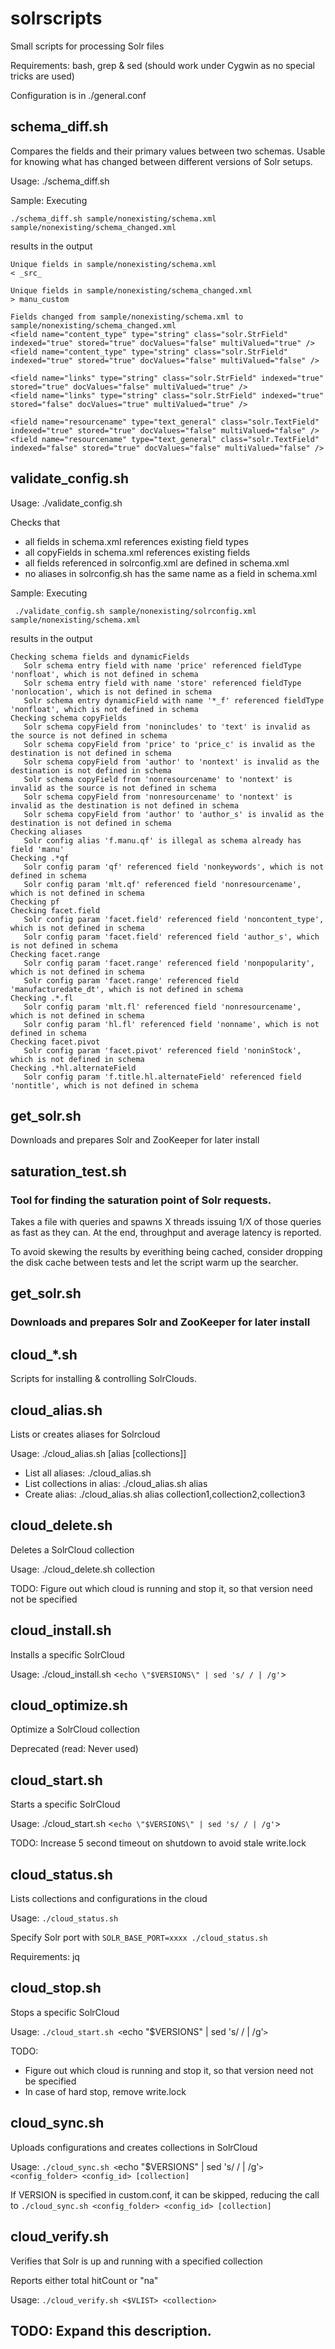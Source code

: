 # solrscripts

Small scripts for processing Solr files

Requirements: bash, grep & sed (should work under Cygwin as no special tricks are used)

Configuration is in ./general.conf

## schema_diff.sh

Compares the fields and their primary values between two schemas. Usable for knowing what
has changed between different versions of Solr setups.

Usage: ./schema_diff.sh <schema1> <schema2>

Sample: Executing
```
./schema_diff.sh sample/nonexisting/schema.xml sample/nonexisting/schema_changed.xml 
```
results in the output
```
Unique fields in sample/nonexisting/schema.xml
< _src_

Unique fields in sample/nonexisting/schema_changed.xml
> manu_custom

Fields changed from sample/nonexisting/schema.xml to sample/nonexisting/schema_changed.xml
<field name="content_type" type="string" class="solr.StrField" indexed="true" stored="true" docValues="false" multiValued="true" />
<field name="content_type" type="string" class="solr.StrField" indexed="true" stored="true" docValues="false" multiValued="false" />

<field name="links" type="string" class="solr.StrField" indexed="true" stored="true" docValues="false" multiValued="true" />
<field name="links" type="string" class="solr.StrField" indexed="true" stored="false" docValues="true" multiValued="true" />

<field name="resourcename" type="text_general" class="solr.TextField" indexed="true" stored="true" docValues="false" multiValued="false" />
<field name="resourcename" type="text_general" class="solr.TextField" indexed="false" stored="true" docValues="false" multiValued="false" />
```


## validate_config.sh

Usage: ./validate_config.sh <solrconfig> <schema>

Checks that
* all fields in schema.xml references existing field types
* all copyFields in schema.xml references existing fields
* all fields referenced in solrconfig.xml are defined in schema.xml
* no aliases in solrconfig.sh has the same name as a field in schema.xml

Sample: Executing
```
 ./validate_config.sh sample/nonexisting/solrconfig.xml sample/nonexisting/schema.xml 
```
results in the output
```
Checking schema fields and dynamicFields
   Solr schema entry field with name 'price' referenced fieldType 'nonfloat', which is not defined in schema
   Solr schema entry field with name 'store' referenced fieldType 'nonlocation', which is not defined in schema
   Solr schema entry dynamicField with name '*_f' referenced fieldType 'nonfloat', which is not defined in schema
Checking schema copyFields
   Solr schema copyField from 'nonincludes' to 'text' is invalid as the source is not defined in schema
   Solr schema copyField from 'price' to 'price_c' is invalid as the destination is not defined in schema
   Solr schema copyField from 'author' to 'nontext' is invalid as the destination is not defined in schema
   Solr schema copyField from 'nonresourcename' to 'nontext' is invalid as the source is not defined in schema
   Solr schema copyField from 'nonresourcename' to 'nontext' is invalid as the destination is not defined in schema
   Solr schema copyField from 'author' to 'author_s' is invalid as the destination is not defined in schema
Checking aliases
   Solr config alias 'f.manu.qf' is illegal as schema already has field 'manu'
Checking .*qf
   Solr config param 'qf' referenced field 'nonkeywords', which is not defined in schema
   Solr config param 'mlt.qf' referenced field 'nonresourcename', which is not defined in schema
Checking pf
Checking facet.field
   Solr config param 'facet.field' referenced field 'noncontent_type', which is not defined in schema
   Solr config param 'facet.field' referenced field 'author_s', which is not defined in schema
Checking facet.range
   Solr config param 'facet.range' referenced field 'nonpopularity', which is not defined in schema
   Solr config param 'facet.range' referenced field 'manufacturedate_dt', which is not defined in schema
Checking .*.fl
   Solr config param 'mlt.fl' referenced field 'nonresourcename', which is not defined in schema
   Solr config param 'hl.fl' referenced field 'nonname', which is not defined in schema
Checking facet.pivot
   Solr config param 'facet.pivot' referenced field 'noninStock', which is not defined in schema
Checking .*hl.alternateField
   Solr config param 'f.title.hl.alternateField' referenced field 'nontitle', which is not defined in schema
```

## get_solr.sh

Downloads and prepares Solr and ZooKeeper for later install

## saturation_test.sh

### Tool for finding the saturation point of Solr requests.

Takes a file with queries and spawns X threads issuing 1/X of those queries as fast as they can. 
At the end, throughput and average latency is reported.

To avoid skewing the results by everithing being cached, consider dropping
the disk cache between tests and let the script warm up the searcher.
## get_solr.sh
### Downloads and prepares Solr and ZooKeeper for later install


## cloud_*.sh

Scripts for installing & controlling SolrClouds.


## cloud_alias.sh

Lists or creates aliases for Solrcloud

Usage: ./cloud_alias.sh [alias [collections]]
 
*  List all aliases: ./cloud_alias.sh
*  List collections in alias: ./cloud_alias.sh alias
*  Create alias: ./cloud_alias.sh alias collection1,collection2,collection3

## cloud_delete.sh

Deletes a SolrCloud collection

Usage: ./cloud_delete.sh collection

TODO: Figure out which cloud is running and stop it, so that version need not be specified

## cloud_install.sh

Installs a specific SolrCloud

Usage: ./cloud_install.sh <`echo \"$VERSIONS\" | sed 's/ / | /g'`>

## cloud_optimize.sh

Optimize a SolrCloud collection

Deprecated (read: Never used)

## cloud_start.sh

Starts a specific SolrCloud

Usage: ./cloud_start.sh <`echo \"$VERSIONS\" | sed 's/ / | /g'`>

TODO: Increase 5 second timeout on shutdown to avoid stale write.lock

## cloud_status.sh

Lists collections and configurations in the cloud

Usage: `./cloud_status.sh`

Specify Solr port with `SOLR_BASE_PORT=xxxx ./cloud_status.sh`
    
Requirements: jq

## cloud_stop.sh

Stops a specific SolrCloud

Usage: `./cloud_start.sh <`echo \"$VERSIONS\" | sed 's/ / | /g'`>`

TODO: 
* Figure out which cloud is running and stop it, so that version need not be specified
* In case of hard stop, remove write.lock

## cloud_sync.sh

Uploads configurations and creates collections in SolrCloud

Usage: `./cloud_sync.sh <`echo \"$VERSIONS\" | sed 's/ / | /g'`> <config_folder> <config_id> [collection]`

If VERSION is specified in custom.conf, it can be skipped, reducing the call to
   `./cloud_sync.sh <config_folder> <config_id> [collection]`

## cloud_verify.sh

Verifies that Solr is up and running with a specified collection

Reports either total hitCount or "na"

Usage: `./cloud_verify.sh <$VLIST> <collection>`

## TODO: Expand this description.
